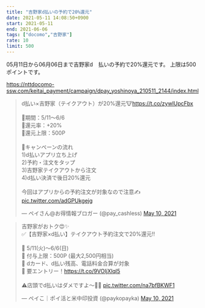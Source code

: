 ```yaml
---
title: "吉野家d払いの予約で20%還元"
date: 2021-05-11 14:08:50+0900
start: 2021-05-11
end: 2021-06-06
tags: ["docomo","吉野家"]
rate: 10
limit: 500
---
```


05月11日から06月06日まで吉野家d　払いの予約で20%還元です。
上限は500ポイントです。

https://nttdocomo-ssw.com/keitai_payment/campaign/dpay_yoshinoya_210511_2144/index.html

<blockquote class="twitter-tweet"><p lang="ja" dir="ltr">d払い×吉野家（テイクアウト）が20%還元🐮<a href="https://t.co/zywlUpcFbx">https://t.co/zywlUpcFbx</a><br><br>🔻期間：5/11〜6/6<br>🔻還元率：+20%<br>🔻還元上限：500P<br><br>🔻キャンペーンの流れ<br>1)d払いアプリ立ち上げ<br>2)予約・注文をタップ<br>3)吉野家テイクアウトから注文<br>4)d払い決済で後日20%還元<br><br>今回はアプリからの予約注文が対象なので注意✍️ <a href="https://t.co/adGPUkgejg">pic.twitter.com/adGPUkgejg</a></p>&mdash; ペイさん@お得情報ブロガー (@pay_cashless) <a href="https://twitter.com/pay_cashless/status/1391665124335788032?ref_src=twsrc%5Etfw">May 10, 2021</a></blockquote> <script async src="https://platform.twitter.com/widgets.js" charset="utf-8"></script>
<blockquote class="twitter-tweet"><p lang="ja" dir="ltr">吉野家がおトク😍✨<br>✅【吉野家×d払い】テイクアウト予約注文で20%還元‼️<br><br>🔸 5/11(火)〜6/6(日)<br>🔸 付与上限：500P (最大2,500円相当)<br>🔸 dカード、d払い残高、電話料金合算が対象<br>🔸 要エントリー！<a href="https://t.co/9VOIjXlql5">https://t.co/9VOIjXlql5</a><br><br>⚠️店頭でd払いはダメですよ〜🙅‍♀️ <a href="https://t.co/na7bfBKWF1">pic.twitter.com/na7bfBKWF1</a></p>&mdash; ペイこ｜ポイ活と米中印投資 (@paykopayka) <a href="https://twitter.com/paykopayka/status/1391737169262243841?ref_src=twsrc%5Etfw">May 10, 2021</a></blockquote> <script async src="https://platform.twitter.com/widgets.js" charset="utf-8"></script>

